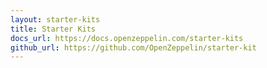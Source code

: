 ```yaml
---
layout: starter-kits
title: Starter Kits
docs_url: https://docs.openzeppelin.com/starter-kits
github_url: https://github.com/OpenZeppelin/starter-kit
---
```

